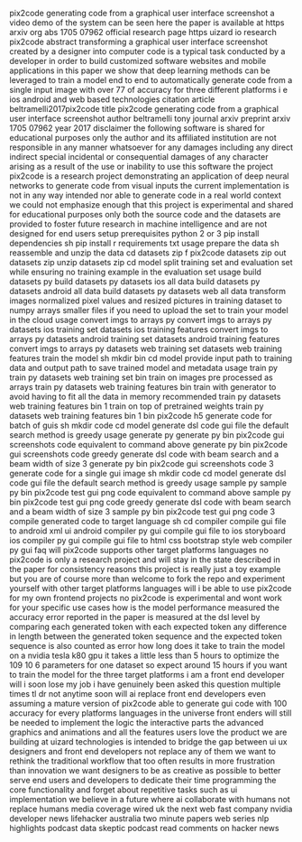 pix2code generating code from a graphical user interface screenshot a video demo of the system can be seen here the paper is available at https arxiv org abs 1705 07962 official research page https uizard io research pix2code abstract transforming a graphical user interface screenshot created by a designer into computer code is a typical task conducted by a developer in order to build customized software websites and mobile applications in this paper we show that deep learning methods can be leveraged to train a model end to end to automatically generate code from a single input image with over 77 of accuracy for three different platforms i e ios android and web based technologies citation article beltramelli2017pix2code title pix2code generating code from a graphical user interface screenshot author beltramelli tony journal arxiv preprint arxiv 1705 07962 year 2017 disclaimer the following software is shared for educational purposes only the author and its affiliated institution are not responsible in any manner whatsoever for any damages including any direct indirect special incidental or consequential damages of any character arising as a result of the use or inability to use this software the project pix2code is a research project demonstrating an application of deep neural networks to generate code from visual inputs the current implementation is not in any way intended nor able to generate code in a real world context we could not emphasize enough that this project is experimental and shared for educational purposes only both the source code and the datasets are provided to foster future research in machine intelligence and are not designed for end users setup prerequisites python 2 or 3 pip install dependencies sh pip install r requirements txt usage prepare the data sh reassemble and unzip the data cd datasets zip f pix2code datasets zip out datasets zip unzip datasets zip cd model split training set and evaluation set while ensuring no training example in the evaluation set usage build datasets py build datasets py datasets ios all data build datasets py datasets android all data build datasets py datasets web all data transform images normalized pixel values and resized pictures in training dataset to numpy arrays smaller files if you need to upload the set to train your model in the cloud usage convert imgs to arrays py convert imgs to arrays py datasets ios training set datasets ios training features convert imgs to arrays py datasets android training set datasets android training features convert imgs to arrays py datasets web training set datasets web training features train the model sh mkdir bin cd model provide input path to training data and output path to save trained model and metadata usage train py train py datasets web training set bin train on images pre processed as arrays train py datasets web training features bin train with generator to avoid having to fit all the data in memory recommended train py datasets web training features bin 1 train on top of pretrained weights train py datasets web training features bin 1 bin pix2code h5 generate code for batch of guis sh mkdir code cd model generate dsl code gui file the default search method is greedy usage generate py generate py bin pix2code gui screenshots code equivalent to command above generate py bin pix2code gui screenshots code greedy generate dsl code with beam search and a beam width of size 3 generate py bin pix2code gui screenshots code 3 generate code for a single gui image sh mkdir code cd model generate dsl code gui file the default search method is greedy usage sample py sample py bin pix2code test gui png code equivalent to command above sample py bin pix2code test gui png code greedy generate dsl code with beam search and a beam width of size 3 sample py bin pix2code test gui png code 3 compile generated code to target language sh cd compiler compile gui file to android xml ui android compiler py gui compile gui file to ios storyboard ios compiler py gui compile gui file to html css bootstrap style web compiler py gui faq will pix2code supports other target platforms languages no pix2code is only a research project and will stay in the state described in the paper for consistency reasons this project is really just a toy example but you are of course more than welcome to fork the repo and experiment yourself with other target platforms languages will i be able to use pix2code for my own frontend projects no pix2code is experimental and wont work for your specific use cases how is the model performance measured the accuracy error reported in the paper is measured at the dsl level by comparing each generated token with each expected token any difference in length between the generated token sequence and the expected token sequence is also counted as error how long does it take to train the model on a nvidia tesla k80 gpu it takes a little less than 5 hours to optimize the 109 10 6 parameters for one dataset so expect around 15 hours if you want to train the model for the three target platforms i am a front end developer will i soon lose my job i have genuinely been asked this question multiple times tl dr not anytime soon will ai replace front end developers even assuming a mature version of pix2code able to generate gui code with 100 accuracy for every platforms languages in the universe front enders will still be needed to implement the logic the interactive parts the advanced graphics and animations and all the features users love the product we are building at uizard technologies is intended to bridge the gap between ui ux designers and front end developers not replace any of them we want to rethink the traditional workflow that too often results in more frustration than innovation we want designers to be as creative as possible to better serve end users and developers to dedicate their time programming the core functionality and forget about repetitive tasks such as ui implementation we believe in a future where ai collaborate with humans not replace humans media coverage wired uk the next web fast company nvidia developer news lifehacker australia two minute papers web series nlp highlights podcast data skeptic podcast read comments on hacker news